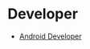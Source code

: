 Developer
===
- [Android Developer](https://developer.android.com/training/graphics/opengl/environment)

